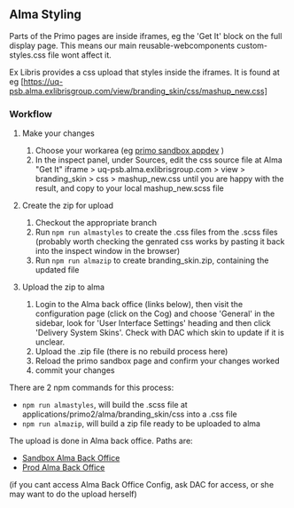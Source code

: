 ## Alma Styling

Parts of the Primo pages are inside iframes, eg the 'Get It' block on the full display page. This means our main reusable-webcomponents custom-styles.css file wont affect it.

Ex Libris provides a css upload that styles inside the iframes. It is found at eg [https://uq-psb.alma.exlibrisgroup.com/view/branding_skin/css/mashup_new.css]

### Workflow

1. Make your changes
    1. Choose your workarea (eg [primo sandbox appdev](https://uq-edu-primo-sb.hosted.exlibrisgroup.com/discovery/search?vid=61UQ_APPDEV&sortby=rank) )
    1. In the inspect panel, under Sources, edit the css source file at Alma "Get It" iframe > uq-psb.alma.exlibrisgroup.com > view > branding_skin > css > mashup_new.css until you are happy with the result, and copy to your local mashup_new.scss file

1. Create the zip for upload

    1. Checkout the appropriate branch
    1. Run `npm run almastyles` to create the .css files from the .scss files (probably worth checking the genrated css works by pasting it back into the inspect window in the browser)
    1. Run `npm run almazip` to create branding_skin.zip, containing the updated file

1. Upload the zip to alma

    1. Login to the Alma back office (links below), then visit the configuration page (click on the Cog) and choose 'General' in the sidebar, look for 'User Interface Settings' heading and then click 'Delivery System Skins'. Check with DAC which skin to update if it is unclear.
    1. Upload the .zip file (there is no rebuild process here)
    1. Reload the primo sandbox page and confirm your changes worked
    1. commit your changes

There are 2 npm commands for this process:

* `npm run almastyles`, will build the .scss file at applications/primo2/alma/branding_skin/css into a .css file
* `npm run almazip`, will build a zip file ready to be uploaded to alma

The upload is done in Alma back office. Paths are:

* [Sandbox Alma Back Office](https://uq-psb.alma.exlibrisgroup.com/mng/action/home.do)
* [Prod Alma Back Office](https://uq.alma.exlibrisgroup.com/SAML)

(if you cant access Alma Back Office Config, ask DAC for access, or she may want to do the upload herself)

